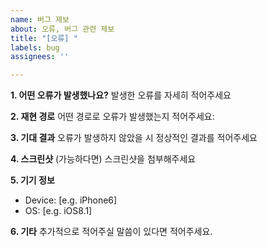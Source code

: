 ```yaml
---
name: 버그 제보
about: 오류, 버그 관련 제보
title: "[오류] "
labels: bug
assignees: ''

---
```


**1. 어떤 오류가 발생했나요?**
발생한 오류를 자세히 적어주세요


**2. 재현 경로**
어떤 경로로 오류가 발생했는지 적어주세요:


**3. 기대 결과**
오류가 발생하지 않았을 시 정상적인 결과를 적어주세요


**4. 스크린샷**
(가능하다면) 스크린샷을 첨부해주세요


**5. 기기 정보**
 - Device: [e.g. iPhone6]
 - OS: [e.g. iOS8.1]

**6. 기타**
추가적으로 적어주실 말씀이 있다면 적어주세요.
